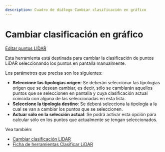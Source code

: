 ```yaml
---
description: Cuadro de diálogo Cambiar clasificación en gráfico
---
```


# Cambiar clasificación en gráfico

[Editar puntos LIDAR](../../fichas-de-herramientas/untitled-252/untitled-234.md)

Esta herramienta está destinada para cambiar la clasificación de puntos LiDAR seleccionando los puntos en pantalla manualmente.

Los parámetros que precisa son los siguientes:

* **Seleccione las tipologías origen**: Se deberán seleccionar las tipologías origen que se desean cambiar, es decir, sólo se cambiarán aquellos puntos que se seleccionen en pantalla y cuya clasificación actual coincida con alguna de las seleccionadas en esta lista.
* **Seleccione la tipología destino**: Se deberá selecciona la tipología a la cual se van a cambiar los puntos que se seleccionen.
* **Actuar sólo en la selección actual**: Se podrá activar esta opción para calcular sólo en los puntos que actualmente se tengan seleccionados.

Vea también:

* [Cambiar clasificación LIDAR](../untitled-316/untitled-59.md)
* [Ficha de herramientas Clasificar LiDAR](../../fichas-de-herramientas/untitled-245.md)

